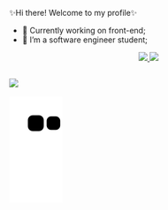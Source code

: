 ✨Hi there! Welcome to my profile✨

- 🔭 Currently working on front-end;
- 🌱 I’m a software engineer student;

<div align="center">
  <a href="https://github.com/olacarol">
  <img height="180em" src="https://github-readme-stats.vercel.app/api?username=olacarol&show_icons=true&theme=dracula&include_all_commits=true&count_private=true"/> 
  <img height="180em" src="https://github-readme-stats.vercel.app/api/top-langs/?username=olacarol&layout=compact&langs_count=7&theme=dracula"/>
</div>
  
  ##
  
<div> 
  <a href="https://instagram.com/olacarol" target="_blank"><img src="https://img.shields.io/badge/Instagram-E4405F?style=for-the-badge&logo=instagram&logoColor=white"></a>
  
  ![snake gif](https://github.com/rafaballerini/rafaballerini/blob/output/github-contribution-grid-snake.svg)
</div>

  
 
